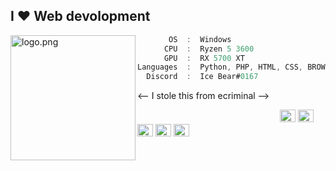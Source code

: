 <h2>I ♥ Web devolopment</h2>
<img align="left" src="https://c.tenor.com/pcw4us9DIyoAAAAM/we-bare-bears-snow-bear.gif" alt="logo.png" width="200" /> 

```csharp
       OS  :  Windows
      CPU  :  Ryzen 5 3600
      GPU  :  RX 5700 XT
Languages  :  Python, PHP, HTML, CSS, BROWSERJS
  Discord  :  Ice Bear#0167
```
<--
I stole this from ecriminal
-->
<p align="left">
  &nbsp; &nbsp; &nbsp; &nbsp; &nbsp;&nbsp; &nbsp; &nbsp; &nbsp; &nbsp;&nbsp; &nbsp; &nbsp; &nbsp; &nbsp; &nbsp; &nbsp; &nbsp; &nbsp; &nbsp; &nbsp;&nbsp; &nbsp; &nbsp; &nbsp; &nbsp;&nbsp; &nbsp; &nbsp; &nbsp; &nbsp;
  <img alt="#474342" src="https://via.placeholder.com/15/ADBAC7/000000?text=+" width="25" height="20" />
  <img alt="#fbedf6" src="https://via.placeholder.com/15/6CB6FF/000000?text=+" width="25" height="20" />
  <img alt="#c9594d" src="https://via.placeholder.com/15/F47067/000000?text=+" width="25" height="20" />
  <img alt="#f8b9b2" src="https://via.placeholder.com/15/DCBDFB/000000?text=+" width="25" height="20" />
  <img alt="#f8b9b2" src="https://via.placeholder.com/15/57ab5a/000000?text=+" width="25" height="20" />
</p>
